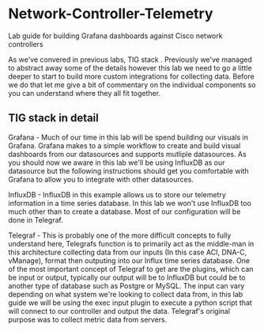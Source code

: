 # Network-Controller-Telemetry

Lab guide for building Grafana dashboards against Cisco network controllers

As we've convered in previous labs, TIG stack . Previously we've managed to abstract away some of the details however this lab we need to go a little deeper to start to build more custom integrations for collecting data. Before we do that let me give a bit of commentary on the individual components so you can understand where they all fit together.

## TIG stack in detail

Grafana - Much of our time in this lab will be spend building our visuals in Grafana. Grafana makes to a simple workflow to create and build visual dashboards from our datasources and supports mutliple datasources. As you should now we aware in this lab we'll be using InfluxDB as our datasource but the following instructions should get you comfortable with Grafana to allow you to integrate with other datasources. 

InfluxDB - InfluxDB in this example allows us to store our telemetry information in a time series database. In this lab we won't use InfluxDB too much other than to create a database. Most of our configuration will be done in Telegraf.

Telegraf - This is probably one of the more difficult concepts to fully understand here, Telegrafs function is to primarily act as the middle-man in this architecture collecting data from our inputs (In this case ACI, DNA-C, vManage), format then outputing into our Influx time series database. One of the most important concept of Telegraf to get are the plugins, which can be input or output, typically our output will be to InfluxDB but could be to another type of database such as Postgre or MySQL. The input can vary depending on what system we're looking to collect data from, in this lab guide we will be using the exec input plugin to execute a python script that will connect to our controller and output the data. Telegraf's original purpose was to collect metric data from servers.

